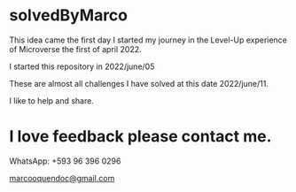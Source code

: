 # solvedByMarco
This idea came the first day I started my journey in the Level-Up experience of Microverse the first of april 2022.

I started this repository in 2022/june/05

These are almost all challenges I have solved at this date 2022/june/11.

I like to help and share.

# I love feedback please contact me.

WhatsApp: +593 96 396 0296

marcooquendoc@gmail.com
